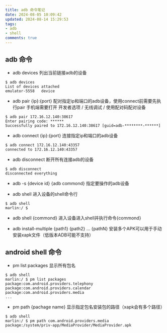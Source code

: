 ```yaml
---
title: adb 命令笔记
date: 2024-08-05 10:09:42
updated: 2024-08-14 15:29:53
tags: 
- adb
- shell
comments: true
---
```


## adb 命令
- adb devices
列出当前链接adb的设备
```shell
$ adb devices
List of devices attached
emulator-5558   device
```

- adb pair {ip}:{port}
配对指定ip和端口的adb设备，使用connect前需要先执行pair
手机端需要打开 开发者选项 / 无线调试 / 使用配对码配对设备
```shell
$ adb pair 172.16.12.140:38617
Enter pairing code: ******
Successfully paired to 172.16.12.140:38617 [guid=adb-********-******]
```

- adb connect {ip}:{port}
连接指定ip和端口的adb设备
```shell
$ adb connect 172.16.12.140:43357
connected to 172.16.12.140:43357
```

- adb disconnect
断开所有连接adb的设备
```shell
$ adb disconnect
disconnected everything
```

- adb -s {device id} {adb commond}
指定要操作的adb设备

- adb shell
进入设备的shell命令行
```shell
$ adb shell
marlin:/ $
```

- adb shell {commond}
进入设备进入shell并执行命令{commond}

- adb install-multiple {path1} {path2} ... {pathN}
安装多个APK可以用于手动安装xapk文件（低版本ADB可能不支持）

## android shell 命令

- pm list packages
显示所有包名
```shell
$ adb shell
marlin:/ $ pm list packages
package:com.android.providers.telephony
package:com.android.providers.calendar
package:com.android.providers.media
...
```

- pm path {pachage name}
显示指定包名安装包的路径（xapk会有多个路径）
```shell
$ adb shell
marlin:/ $ pm path com.android.providers.media
package:/system/priv-app/MediaProvider/MediaProvider.apk
```
